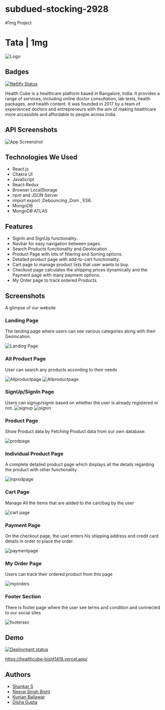 # subdued-stocking-2928
#1mg Project

# Tata | 1mg
![Logo](https://github.com/Shanky43/subdued-stocking-2928/blob/main/frontend/src/Assests/logo.png?raw=true)


## Badges

[![Netlify Status](https://api.netlify.com/api/v1/badges/40278c03-b5e9-47f7-b05e-4f5fe5891dda/deploy-status)](https://flourishing-lollipop-9ef694.netlify.app/)


Health Cube is a healthcare platform based in Bangalore, India. It provides a range of services, including online doctor consultation, lab tests, health packages, and health content. It was founded in 2017 by a team of experienced doctors and entrepreneurs with the aim of making healthcare more accessible and affordable to people across India.
   

## API Screenshots

![App Screenshot](https://github.com/Shanky43/subdued-stocking-2928/blob/main/frontend/src/Assests/API%20image.png?raw=true)


## Technologies We Used
- React.js
- Chakra UI
- JavaScript
- React-Redux
- Browser LocalStorage
- npm and JSON Server
- import export ,Debouncing ,Dom , ES6.
- MongoDB 
- MongoDB ATLAS

## Features
- SignIn and SignUp functionality.
- Navbar for easy navigation between pages.
- Search Products functionality and Geolocation
- Product Page with lots of filtering and Sorting options.
- Detailed product page with add-to-cart functionality.
- Cart page to manage product lists that user wants to buy.
- Checkout page calculates the shipping prices dynamically and the Payment page with many payment options.
- My Order page to track ordered Products.

## Screenshots
A glimpse of our website

### Landing Page

The landing page where users can see various categories along with their Geolocation.

![Landing Page](https://github.com/Shanky43/subdued-stocking-2928/blob/main/frontend/src/Assests/HomePage%20Image.png?raw=true)

### All Product Page

User can search any products according to their needs

![Allproductpage](https://github.com/Shanky43/subdued-stocking-2928/blob/main/frontend/src/Assests/allproductpage1.png?raw=true)
![Allproductpage](https://github.com/Shanky43/subdued-stocking-2928/blob/main/frontend/src/Assests/allproductpage2.png?raw=true)

### SignUp/SignIn Page
Users can signup/signin based on whether the user is already registered or not.
![signup](https://github.com/Shanky43/subdued-stocking-2928/blob/main/frontend/src/Assests/SignUpPage.png?raw=true)
![signin](https://github.com/Shanky43/subdued-stocking-2928/blob/main/frontend/src/Assests/SignInPage.png?raw=true)
### Product Page

Show Product data by Fetching Product data from our own database.

![prodpage](https://user-images.githubusercontent.com/91946820/174493141-4bd45232-ecf2-4e7f-b91a-703b67bff5a9.png)

### Individual Product Page

A complete detailed product page which displays all the details regarding the product with other functionality .

![inprodpage](https://github.com/Shanky43/subdued-stocking-2928/blob/main/frontend/src/Assests/ProductsPage.png?raw=true)

### Cart Page

 Manage All the items that are added to the cart/bag by the user

![cart page](https://github.com/Shanky43/subdued-stocking-2928/blob/main/frontend/src/Assests/cartpage.png?raw=true)

### Payment Page

On the checkout page, the user enters his shipping address and credit card details in order to place the order.

![paymentpage](https://github.com/Shanky43/subdued-stocking-2928/blob/main/frontend/src/Assests/checkout%20page.png?raw=true)

### My Order Page

Users can track their ordered product from this page

![myorders](https://github.com/Shanky43/subdued-stocking-2928/blob/main/frontend/src/Assests/OrderPage.png?raw=true)

### Footer Section

There is footer page where the user see terms and condition and connected to our social sites

![footersec](https://user-images.githubusercontent.com/91946820/174493499-5077e966-2309-4c4c-84fa-5e3e88d0497b.png)
## Demo
[![Deployment status](https://img.shields.io/endpoint?url=https://api.vercel.com/now/deployments/status/{YOUR_DEPLOYMENT_ID}&style=flat)](https://vercel.com/{YOUR_USERNAME}/{YOUR_PROJECT_NAME}/deployments)

https://healthcube-bisht1418.vercel.app/


## Authors

- [Shankar S](https://github.com/Shanky43)
- [Neeraj Singh Bisht](https://github.com/bisht1418)
- [Kunjan Ballawar](https://github.com/Kunjan0)
- [Disha Gupta](https://github.com/DishaGup)
